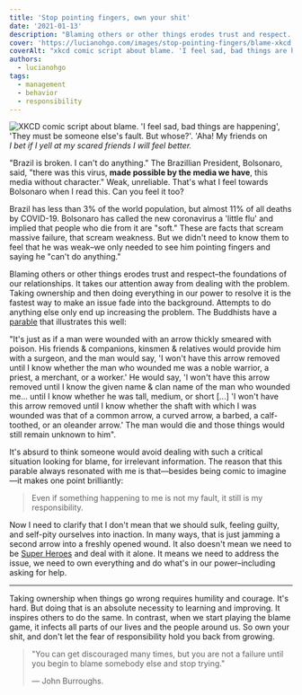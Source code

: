 ```yaml
---
title: 'Stop pointing fingers, own your shit'
date: '2021-01-13'
description: "Blaming others or other things erodes trust and respect. It takes our attention away from dealing with the problem. Start owning and dealing with what happens to you."
cover: 'https://lucianohgo.com/images/stop-pointing-fingers/blame-xkcd.png'
coverAlt: "xkcd comic script about blame. 'I feel sad, bad things are happening', 'They must be someone else's fault. But whose?'. 'Aha! My friends on Facebook'"
authors:
  - lucianohgo
tags:
  - management
  - behavior
  - responsibility
---
```


![XKCD comic script about blame. 'I feel sad, bad things are happening', 'They must be someone else's fault. But whose?'. 'Aha! My friends on](/images/stop-pointing-fingers/blame-xkcd.png
"I bet if I yell at my scared friends I will feel better") *I bet if I yell at my scared friends I will feel better.*

"Brazil is broken. I can't do anything." The Brazillian President, Bolsonaro, said, "there was this virus, **made possible by the media we have**, this media without character." Weak, unreliable. That's what I feel towards Bolsonaro when I read this. Can you feel it too?

Brazil has less than 3% of the world population, but almost 11% of all deaths by COVID-19. Bolsonaro has called the new coronavirus a 'little flu' and implied that people who die from it are "soft." These are facts that scream massive failure, that scream weakness. But we didn't need to know them to feel that he was weak–we only needed to see him pointing fingers and saying he "can't do anything."

Blaming others or other things erodes trust and respect–the foundations of our relationships. It takes our attention away from dealing with the problem. Taking ownership and then doing everything in our power to resolve it is the fastest way to make an issue fade into the background. Attempts to do anything else only end up increasing the problem. The Buddhists have a [parable](https://en.wikipedia.org/wiki/Parable_of_the_Poisoned_Arrow) that illustrates this well:

"It's just as if a man were wounded with an arrow thickly smeared with poison. His friends & companions, kinsmen & relatives would provide him with a surgeon, and the man would say, 'I won't have this arrow removed until I know whether the man who wounded me was a noble warrior, a priest, a merchant, or a worker.' He would say, 'I won't have this arrow removed until I know the given name & clan name of the man who wounded me... until I know whether he was tall, medium, or short [...] 'I won't have this arrow removed until I know whether the shaft with which I was wounded was that of a common arrow, a curved arrow, a barbed, a calf-toothed, or an oleander arrow.' The man would die and those things would still remain unknown to him".

It's absurd to think someone would avoid dealing with such a critical situation looking for blame, for irrelevant information. The reason that this parable always resonated with me is that—besides being comic to imagine—it makes one point brilliantly:

> Even if something happening to me is not my fault, it still is my responsibility.

Now I need to clarify that I don't mean that we should sulk, feeling guilty, and self-pity ourselves into inaction. In many ways, that is just jamming a second arrow into a freshly opened wound. It also doesn't mean we need to be [Super Heroes](/posts/the-super-leader-myth) and deal with it alone. It means we need to address the issue, we need to own everything and do what's in our power–including asking for help.

---

Taking ownership when things go wrong requires humility and courage. It's hard. But doing that is an absolute necessity to learning and improving. It inspires others to do the same. In contrast, when we start playing the blame game, it infects all parts of our lives and the people around us. So own your shit, and don't let the fear of responsibility hold you back from growing.

> "You can get discouraged many times, but you are not a failure until you begin to blame somebody else and stop trying."
>
> ― John Burroughs.
